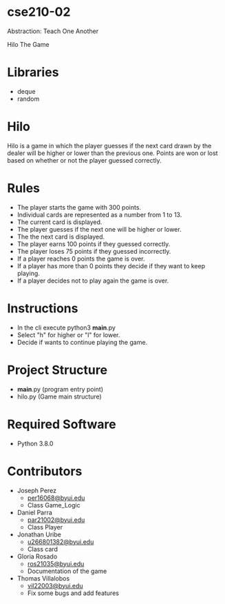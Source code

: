 # cse210-02
Abstraction: Teach One Another

Hilo The Game
# Libraries
* deque
* random

# Hilo
Hilo is a game in which the player guesses if the next card drawn by the dealer will be higher or lower than the previous one. 
Points are won or lost based on whether or not the player guessed correctly.

# Rules
* The player starts the game with 300 points.
* Individual cards are represented as a number from 1 to 13.
* The current card is displayed.
* The player guesses if the next one will be higher or lower.
* The the next card is displayed.
* The player earns 100 points if they guessed correctly.
* The player loses 75 points if they guessed incorrectly.
* If a player reaches 0 points the game is over.
* If a player has more than 0 points they decide if they want to keep playing.
* If a player decides not to play again the game is over.

# Instructions
* In the cli execute python3 __main__.py
* Select "h" for higher or "l" for lower.
* Decide if wants to continue playing the game.

# Project Structure
* __main__.py     (program entry point)
* hilo.py         (Game main structure)

# Required Software
* Python 3.8.0

# Contributors
* Joseph Perez
    - per16068@byui.edu
    - Class Game_Logic
* Daniel Parra
    - par21002@byui.edu
    - Class Player
* Jonathan Uribe 
    - u266801382@byui.edu
    - Class card
* Gloria Rosado 
    - ros21035@byui.edu
    - Documentation of the game
* Thomas Villalobos
    - vil22003@byui.edu
    - Fix some bugs and add features